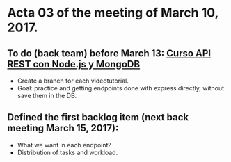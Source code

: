 # Acta 03 of the meeting of March 10, 2017. 

## To do (back team) before March 13: [Curso API REST con Node.js y MongoDB](https://www.youtube.com/playlist?list=PLUdlARNXMVkk7E88zOrphPyGdS50Tadlr)

+ Create a branch for each videotutorial.
+ Goal: practice and getting endpoints done with express directly, without save them in the DB.

## Defined the first backlog item (next back meeting March 15, 2017):

+ What we want in each endpoint?
+ Distribution of tasks and workload.


